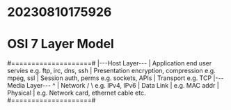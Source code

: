 # 20230810175926
# OSI 7 Layer Model

#====================#
|---Host Layer---
| Application           end user servies e.g. ftp, irc, dns, ssh
| Presentation          encryption, compression e.g. mpeg, ssl
| Session               auth, perms e.g. sockets, APIs
| Transport             e.g. TCP
|---Media Layer---  ^
| Network          / \  e.g. IPv4, IPv6
| Data Link         |   e.g. MAC addr
| Physical          |   e.g. Network card, ethernet cable etc.
#====================#
